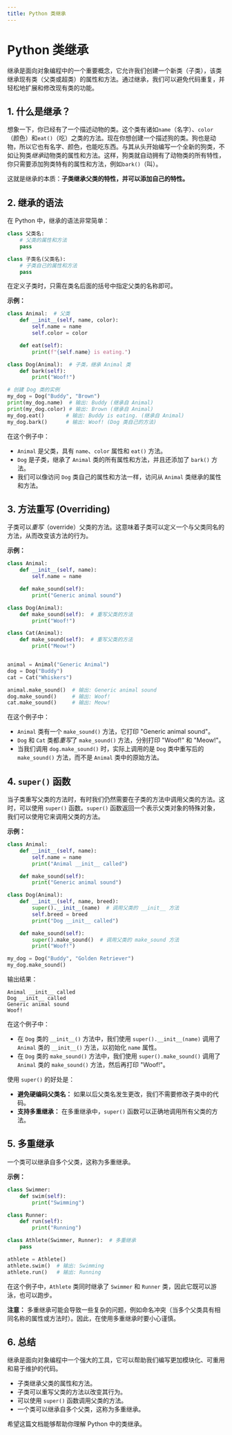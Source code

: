 ```yaml
---
title: Python 类继承
---
```


# Python 类继承

继承是面向对象编程中的一个重要概念，它允许我们创建一个新类（子类），该类继承现有类（父类或超类）的属性和方法。通过继承，我们可以避免代码重复，并轻松地扩展和修改现有类的功能。

## 1. 什么是继承？

想象一下，你已经有了一个描述动物的类。这个类有诸如`name`（名字）、`color`（颜色）和`eat()`（吃）之类的方法。现在你想创建一个描述狗的类。狗也是动物，所以它也有名字、颜色，也能吃东西。与其从头开始编写一个全新的狗类，不如让狗类*继承*动物类的属性和方法。这样，狗类就自动拥有了动物类的所有特性，你只需要添加狗类特有的属性和方法，例如`bark()`（叫）。

这就是继承的本质：**子类继承父类的特性，并可以添加自己的特性。**

## 2. 继承的语法

在 Python 中，继承的语法非常简单：

```python
class 父类名:
    # 父类的属性和方法
    pass

class 子类名(父类名):
    # 子类自己的属性和方法
    pass
```

在定义子类时，只需在类名后面的括号中指定父类的名称即可。

**示例：**

```python
class Animal:  # 父类
    def __init__(self, name, color):
        self.name = name
        self.color = color

    def eat(self):
        print(f"{self.name} is eating.")

class Dog(Animal):  # 子类，继承 Animal 类
    def bark(self):
        print("Woof!")

# 创建 Dog 类的实例
my_dog = Dog("Buddy", "Brown")
print(my_dog.name)  # 输出: Buddy (继承自 Animal)
print(my_dog.color) # 输出: Brown (继承自 Animal)
my_dog.eat()       # 输出: Buddy is eating. (继承自 Animal)
my_dog.bark()      # 输出: Woof! (Dog 类自己的方法)
```

在这个例子中：

*   `Animal` 是父类，具有 `name`、`color` 属性和 `eat()` 方法。
*   `Dog` 是子类，继承了 `Animal` 类的所有属性和方法，并且还添加了 `bark()` 方法。
*   我们可以像访问 `Dog` 类自己的属性和方法一样，访问从 `Animal` 类继承的属性和方法。

## 3. 方法重写 (Overriding)

子类可以*重写*（override）父类的方法。这意味着子类可以定义一个与父类同名的方法，从而改变该方法的行为。

**示例：**

```python
class Animal:
    def __init__(self, name):
        self.name = name

    def make_sound(self):
        print("Generic animal sound")

class Dog(Animal):
    def make_sound(self):  # 重写父类的方法
        print("Woof!")

class Cat(Animal):
    def make_sound(self):  # 重写父类的方法
        print("Meow!")


animal = Animal("Generic Animal")
dog = Dog("Buddy")
cat = Cat("Whiskers")

animal.make_sound()  # 输出: Generic animal sound
dog.make_sound()     # 输出: Woof!
cat.make_sound()     # 输出: Meow!
```

在这个例子中：

*   `Animal` 类有一个 `make_sound()` 方法，它打印 "Generic animal sound"。
*   `Dog` 和 `Cat` 类都*重写*了 `make_sound()` 方法，分别打印 "Woof!" 和 "Meow!"。
*   当我们调用 `dog.make_sound()` 时，实际上调用的是 `Dog` 类中重写后的 `make_sound()` 方法，而不是 `Animal` 类中的原始方法。

## 4. `super()` 函数

当子类重写父类的方法时，有时我们仍然需要在子类的方法中调用父类的方法。这时，可以使用 `super()` 函数。`super()` 函数返回一个表示父类对象的特殊对象，我们可以使用它来调用父类的方法。

**示例：**

```python
class Animal:
    def __init__(self, name):
        self.name = name
        print("Animal __init__ called")

    def make_sound(self):
        print("Generic animal sound")

class Dog(Animal):
    def __init__(self, name, breed):
        super().__init__(name)  # 调用父类的 __init__ 方法
        self.breed = breed
        print("Dog __init__ called")

    def make_sound(self):
        super().make_sound()  # 调用父类的 make_sound 方法
        print("Woof!")

my_dog = Dog("Buddy", "Golden Retriever")
my_dog.make_sound()
```

输出结果：

```
Animal __init__ called
Dog __init__ called
Generic animal sound
Woof!
```

在这个例子中：

*   在 `Dog` 类的 `__init__()` 方法中，我们使用 `super().__init__(name)` 调用了 `Animal` 类的 `__init__()` 方法，以初始化 `name` 属性。
*   在 `Dog` 类的 `make_sound()` 方法中，我们使用 `super().make_sound()` 调用了 `Animal` 类的 `make_sound()` 方法，然后再打印 "Woof!"。

使用 `super()` 的好处是：

*   **避免硬编码父类名：** 如果以后父类名发生更改，我们不需要修改子类中的代码。
*   **支持多重继承：** 在多重继承中，`super()` 函数可以正确地调用所有父类的方法。

## 5. 多重继承

一个类可以继承自多个父类，这称为多重继承。

**示例：**

```python
class Swimmer:
    def swim(self):
        print("Swimming")

class Runner:
    def run(self):
        print("Running")

class Athlete(Swimmer, Runner):  # 多重继承
    pass

athlete = Athlete()
athlete.swim()  # 输出: Swimming
athlete.run()   # 输出: Running
```

在这个例子中，`Athlete` 类同时继承了 `Swimmer` 和 `Runner` 类，因此它既可以游泳，也可以跑步。

**注意：** 多重继承可能会导致一些复杂的问题，例如命名冲突（当多个父类具有相同名称的属性或方法时）。因此，在使用多重继承时要小心谨慎。

## 6. 总结

继承是面向对象编程中一个强大的工具，它可以帮助我们编写更加模块化、可重用和易于维护的代码。

*   子类继承父类的属性和方法。
*   子类可以重写父类的方法以改变其行为。
*   可以使用 `super()` 函数调用父类的方法。
*   一个类可以继承自多个父类，这称为多重继承。

希望这篇文档能够帮助你理解 Python 中的类继承。
